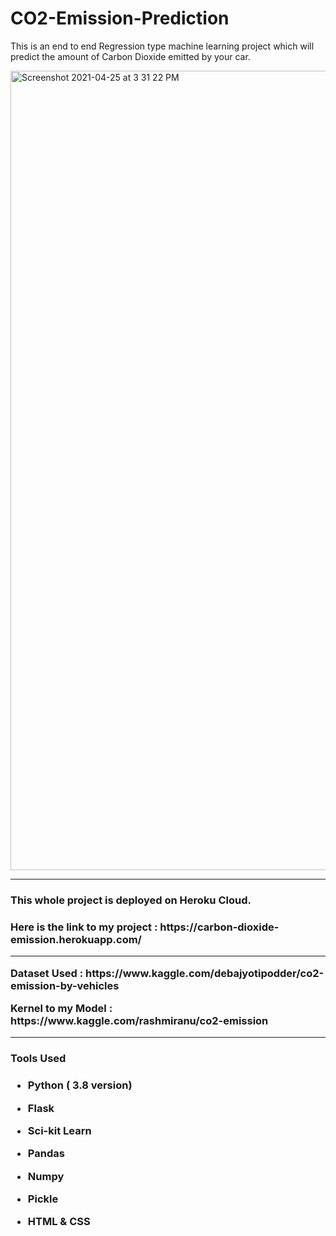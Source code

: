 # CO2-Emission-Prediction
This is an end to end Regression type machine learning project which will predict the amount of Carbon Dioxide emitted by your car. 

<img width="1279" alt="Screenshot 2021-04-25 at 3 31 22 PM" src="https://user-images.githubusercontent.com/57981133/115989869-18a94000-a5de-11eb-80d7-eef0dc37abe6.png">

<hr>
<h3> This whole project is deployed on Heroku Cloud. <h3>
<p> Here is the link to my project : https://carbon-dioxide-emission.herokuapp.com/ <p>
<hr>
<p> Dataset Used : https://www.kaggle.com/debajyotipodder/co2-emission-by-vehicles <p>
<p> Kernel to my Model : https://www.kaggle.com/rashmiranu/co2-emission <p>
 
<hr>
<h3> Tools Used <h3>
<ul>
<li><p><b>Python ( 3.8 version)</b></p></li>
<li><p><b>Flask</b></p></li>
<li><p><b>Sci-kit Learn</b></p></li>
<li><p><b>Pandas</b></p></li>
<li><p><b>Numpy</b></p></li>
<li><p><b>Pickle</b></p></li>  
<li><p><b>HTML & CSS</b></p></li>
</ul>
 
